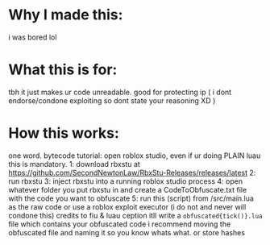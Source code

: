 # Why I made this:
i was bored lol
# What this is for:
tbh it just makes ur code unreadable. good for protecting ip ( i dont endorse/condone exploiting so dont state your reasoning XD )
# How this works:
one word. bytecode
tutorial: open roblox studio, even if ur doing PLAIN luau this is mandatory.
1: download rbxstu at https://github.com/SecondNewtonLaw/RbxStu-Releases/releases/latest
2: run rbxstu
3: inject rbxstu into a running roblox studio process
4: open whatever folder you put rbxstu in and create a CodeToObfuscate.txt file with the code you want to obfuscate
5: run this (script) from /src/main.lua as the raw code
or use a roblox exploit executor (i do not and never will condone this)
credits to fiu & luau ception
itll write a `obfuscated{tick()}.lua` file which contains your obfuscated code
i recommend moving the obfuscated file and naming it so you know whats what. or store hashes
